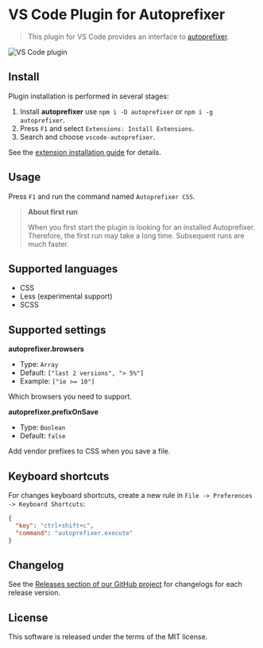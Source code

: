 # VS Code Plugin for Autoprefixer

> This plugin for VS Code provides an interface to [autoprefixer](https://github.com/postcss/autoprefixer).

![VS Code plugin](https://cloud.githubusercontent.com/assets/7034281/16823311/da82a3c6-496b-11e6-8d95-0bebbf0b9607.gif)

## Install

Plugin installation is performed in several stages:

  1. Install **autoprefixer** use `npm i -D autoprefixer` or `npm i -g autoprefixer`.
  2. Press `F1` and select `Extensions: Install Extensions`.
  3. Search and choose `vscode-autoprefixer`.

See the [extension installation guide](https://code.visualstudio.com/docs/editor/extension-gallery) for details.

## Usage

Press `F1` and run the command named `Autoprefixer CSS`.

> **About first run**
>
> When you first start the plugin is looking for an installed Autoprefixer. Therefore, the first run may take a long time. Subsequent runs are much faster.

## Supported languages

  * CSS
  * Less (experimental support)
  * SCSS

## Supported settings

**autoprefixer.browsers**

  * Type: `Array`
  * Default: `["last 2 versions", "> 5%"]`
  * Example: `["ie >= 10"]`

Which browsers you need to support.

**autoprefixer.prefixOnSave**

  * Type: `Boolean`
  * Default: `false`

Add vendor prefixes to CSS when you save a file.

## Keyboard shortcuts

For changes keyboard shortcuts, create a new rule in `File -> Preferences -> Keyboard Shortcuts`:

```json
{
  "key": "ctrl+shift+c",
  "command": "autoprefixer.execute"
}
```

## Changelog

See the [Releases section of our GitHub project](https://github.com/mrmlnc/vscode-autoprefixer/releases) for changelogs for each release version.

## License

This software is released under the terms of the MIT license.
